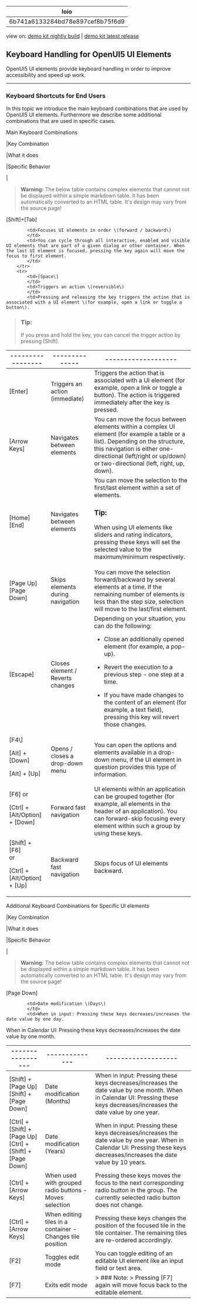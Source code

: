 <!-- loio6b741a6133284bd78e897cef8b75f6d9 -->

| loio |
| -----|
| 6b741a6133284bd78e897cef8b75f6d9 |

<div id="loio">

view on: [demo kit nightly build](https://openui5nightly.hana.ondemand.com/#/topic/6b741a6133284bd78e897cef8b75f6d9) | [demo kit latest release](https://openui5.hana.ondemand.com/#/topic/6b741a6133284bd78e897cef8b75f6d9)</div>

## Keyboard Handling for OpenUI5 UI Elements

OpenUI5 UI elements provide keyboard handling in order to improve accessibility and speed up work.

***

### Keyboard Shortcuts for End Users

In this topic we introduce the main keyboard combinations that are used by OpenUI5 UI elements. Furthermore we describe some additional combinations that are used in specific cases.

 <a name="loio6b741a6133284bd78e897cef8b75f6d9__table_u1x_1dg_yq"/>Main Keyboard Combinations

|Key Combination

|What it does

|Specific Behavior

|
 > **Warning:** The below table contains complex elements that cannot not be displayed within a simple markdown table. It has been automatically converted to an HTML table. It's design may vary from the source page!

<table>
	<thead>
		<tr>
			<th>-----------------</th>
			<th>--------------</th>
			<th>-------------------</th>
		</tr>
	</thead>
	<tbody>

[Shift\]⁠+⁠[Tab\]

			<td>Focuses UI elements in order \(forward / backward\)
			</td>
			<td>You can cycle through all interactive, enabled and visible UI elements that are part of a given dialog or other container. When the last UI element is focused, pressing the key again will move the focus to first element.
			</td>
		</tr>
		<tr>
			<td>[Space\] 
			</td>
			<td>Triggers an action \(reversible\)
			</td>
			<td>Pressing and releasing the key triggers the action that is associated with a UI element \(for example, open a link or toggle a button\).
 > ### Tip:  
 > If you press and hold the key, you can cancel the trigger action by pressing [Shift\].
			</td>
		</tr>
		<tr>
			<td>[Enter\]
			</td>
			<td>Triggers an action \(immediate\)
			</td>
			<td>Triggers the action that is associated with a UI element \(for example, open a link or toggle a button\). The action is triggered immediately after the key is pressed.
			</td>
		</tr>
		<tr>
			<td>[Arrow Keys\] 
			</td>
			<td>Navigates between elements
			</td>
			<td>You can move the focus between elements within a complex UI element \(for example a table or a list\). Depending on the structure, this navigation is either one-directional \(left/right or up/down\) or two-directional \(left, right, up, down\).
			</td>
		</tr>
		<tr>
			<td>[Home\]
[End\]
			</td>
			<td>Navigates between elements
			</td>
			<td>You can move the selection to the first/last element within a set of elements.
 > ### Tip:  
 > When using UI elements like sliders and rating indicators, pressing these keys will set the selected value to the maximum/minimum respectively.
			</td>
		</tr>
		<tr>
			<td>[Page Up\]
[Page Down\]
			</td>
			<td>Skips elements during navigation
			</td>
			<td>You can move the selection forward/backward by several elements at a time. If the remaining number of elements is less than the step size, selection will move to the last/first element.
			</td>
		</tr>
		<tr>
			<td>[Escape\]
			</td>
			<td>Closes element / Reverts changes
			</td>
			<td>Depending on your situation, you can do the following:
 -   Close an additionally opened element \(for example, a pop-up\).

 -   Revert the execution to a previous step - one step at a time.

 -   If you have made changes to the content of an element \(for example, a text field\), pressing this key will revert those changes.
			</td>
		</tr>
		<tr>
			<td>[F4\]
 [Alt\] + [Down\]  

 [Alt\] + [Up\] 
			</td>
			<td>Opens / closes a drop-down menu
			</td>
			<td>You can open the options and elements available in a drop-down menu, if the UI element in question provides this type of information.
			</td>
		</tr>
		<tr>
			<td>[F6\] 
or

 [Ctrl\] + [Alt/Option\] + [Down\] 
			</td>
			<td>Forward fast navigation
			</td>
			<td>UI elements within an application can be grouped together \(for example, all elements in the header of an application\). You can forward-skip focusing every element within such a group by using these keys.
			</td>
		</tr>
		<tr>
			<td> [Shift\] + [F6\]  
or

 [Ctrl\] + [Alt/Option\] + [Up\] 
			</td>
			<td>Backward fast navigation
			</td>
			<td>Skips focus of UI elements backward.
			</td>
		</tr>
	</tbody>
</table>

 <a name="loio6b741a6133284bd78e897cef8b75f6d9__table_zld_4rl_yq"/>Additional Keyboard Combinations for Specific UI elements

|Key Combination

|What it does

|Specific Behavior

|
 > **Warning:** The below table contains complex elements that cannot not be displayed within a simple markdown table. It has been automatically converted to an HTML table. It's design may vary from the source page!

<table>
	<thead>
		<tr>
			<th>-----------------</th>
			<th>--------------</th>
			<th>-------------------</th>
		</tr>
	</thead>
	<tbody>

[Page Down\]

			<td>Date modification \(Days\)
			</td>
			<td>When in input: Pressing these keys decreases/increases the date value by one day.
When in Calendar UI: Pressing these keys decreases/increases the date value by one month.
			</td>
		</tr>
		<tr>
			<td> [Shift\] + [Page Up\] 
 [Shift\] + [Page Down\] 
			</td>
			<td>Date modification \(Months\)
			</td>
			<td>When in input: Pressing these keys decreases/increases the date value by one month.
When in Calendar UI: Pressing these keys decreases/increases the date value by one year.
			</td>
		</tr>
		<tr>
			<td> [Ctrl\] + [Shift\] + [Page Up\] 
 [Ctrl\] + [Shift\] + [Page Down\] 
			</td>
			<td>Date modification \(Years\)
			</td>
			<td>When in input: Pressing these keys decreases/increases the date value by one year.
When in Calendar UI: Pressing these keys decreases/increases the date value by 10 years.
			</td>
		</tr>
		<tr>
			<td> [Ctrl\] + [Arrow Keys\] 
			</td>
			<td>When used with grouped radio buttons - Moves selection
			</td>
			<td>Pressing these keys moves the focus to the next corresponding radio button in the group. The currently selected radio button does not change.
			</td>
		</tr>
		<tr>
			<td> [Ctrl\] + [Arrow Keys\] 
			</td>
			<td>When editing tiles in a container - Changes tile position
			</td>
			<td>Pressing these keys changes the position of the focused tile in the tile container. The remaining tiles are re-ordered accordingly.
			</td>
		</tr>
		<tr>
			<td>[F2\]
			</td>
			<td>Toggles edit mode
			</td>
			<td>You can toggle editing of an editable UI element like an input field or text area.
			</td>
		</tr>
		<tr>
			<td>[F7\]
			</td>
			<td>Exits edit mode
			</td>
			<td>> ### Note:   > Pressing [F7\] again will move focus back to the editable element.
			</td>
		</tr>
	</tbody>
</table>

